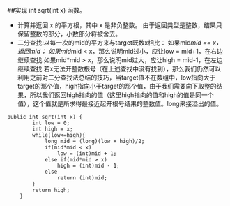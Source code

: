 ##实现 int sqrt(int x) 函数。
- 计算并返回 x 的平方根，其中 x 是非负整数。
由于返回类型是整数，结果只保留整数的部分，小数部分将被舍去。
 - 二分查找:以每一次的mid的平方来与target既数x相比：
如果mid*mid == x，返回mid；
如果mid*mid < x，那么说明mid过小，应让low = mid+1，在右边继续查找
如果mid*mid > x，那么说明mid过大，应让high = mid-1，在左边继续查找
若x无法开整数根号（在上述查找中没有找到），那么我们仍然可以利用之前对二分查找法总结的技巧，当target值不在数组中，low指向大于target的那个值，high指向小于target的那个值，由于我们需要向下取整的结果，所以我们返回high指向的值（这里high指向的值和high的值是同一个值），这个值就是所求得最接近起开根号结果的整数值。long来接溢出的值。
```
public int sqrt(int x) {
        int low = 0;
        int high = x;
        while(low<=high){
            long mid = (long)(low + high)/2;
            if(mid*mid < x)
                low = (int)mid + 1;
            else if(mid*mid > x)
                high = (int)mid - 1;
            else
                return (int)mid;
        }
        return high;
    }
```